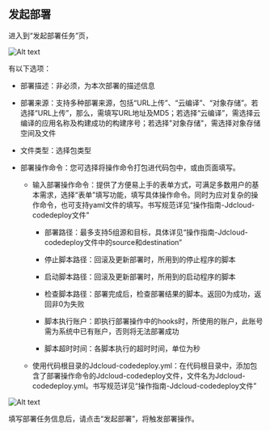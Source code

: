 ## 发起部署

进入到“发起部署任务”页，

![Alt text](https://github.com/jdcloudcom/cn/blob/edit/image/CodeDeploy/Ch/Oper-9%EF%BC%88Ch%EF%BC%89.png)

有以下选项：

- 部署描述：非必须，为本次部署的描述信息
- 部署来源：支持多种部署来源，包括“URL上传”、“云编译”、“对象存储”。若选择“URL上传”，那么，需填写URL地址及MD5；若选择“云编译”，需选择云编译的应用名称及构建成功的构建序号；若选择"对象存储"，需选择对象存储空间及文件
- 文件类型：选择包类型
- 部署操作命令：您可选择将操作命令打包进代码包中，或由页面填写。

   - 输入部署操作命令：提供了方便易上手的表单方式，可满足多数用户的基本需求，选择“表单”填写功能，填写具体操作命令。同时为应对复杂的操作命令，也可支持yaml文件的填写。书写规范详见“操作指南-Jdcloud-codedeploy文件”
  
      - 部署路径：最多支持5组源和目标，具体详见“操作指南-Jdcloud-codedeploy文件中的source和destination”
     
      - 停止脚本路径：回滚及更新部署时，所用到的停止程序的脚本
     
      - 启动脚本路径：回滚及更新部署时，所用到的启动程序的脚本
     
      - 检查脚本路径：部署完成后，检查部署结果的脚本。返回0为成功，返回非0为失败
      
      - 脚本执行账户：即执行部署操作中的hooks时，所使用的账户，此账号需为系统中已有账户，否则将无法部署成功
     
      - 脚本超时时间：各脚本执行的超时时间，单位为秒
     
   - 使用代码根目录的Jdcloud-codedeploy.yml：在代码根目录中，添加包含了部署操作命令的Jdcloud-codedeploy文件，文件名为Jdcloud-codedeploy.yml。书写规范详见“操作指南-Jdcloud-codedeploy文件”

![Alt text](https://github.com/jdcloudcom/cn/blob/edit/image/CodeDeploy/Ch/Oper-10%EF%BC%88Ch%EF%BC%89.png)


填写部署任务信息后，请点击“发起部署”，将触发部署操作。
